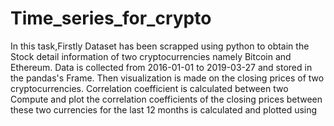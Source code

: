 # Time_series_for_crypto
In this task,Firstly Dataset has been scrapped using python to obtain the Stock detail information of two cryptocurrencies namely Bitcoin and Ethereum. Data  is collected from 2016-01-01 to 2019-03-27 and stored in the pandas's Frame. Then visualization is made on the closing prices of two cryptocurrencies. Correlation coefficient is calculated between two  Compute and plot the correlation coefficients of the closing prices between these two currencies for the last 12 months is calculated and plotted using  
